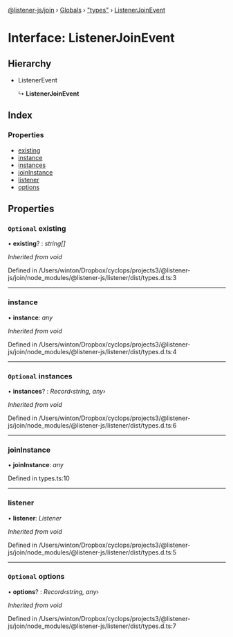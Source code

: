 [@listener-js/join](../README.md) › [Globals](../globals.md) › ["types"](../modules/_types_.md) › [ListenerJoinEvent](_types_.listenerjoinevent.md)

# Interface: ListenerJoinEvent

## Hierarchy

* ListenerEvent

  ↳ **ListenerJoinEvent**

## Index

### Properties

* [existing](_types_.listenerjoinevent.md#optional-existing)
* [instance](_types_.listenerjoinevent.md#instance)
* [instances](_types_.listenerjoinevent.md#optional-instances)
* [joinInstance](_types_.listenerjoinevent.md#joininstance)
* [listener](_types_.listenerjoinevent.md#listener)
* [options](_types_.listenerjoinevent.md#optional-options)

## Properties

### `Optional` existing

• **existing**? : *string[]*

*Inherited from void*

Defined in /Users/winton/Dropbox/cyclops/projects3/@listener-js/join/node_modules/@listener-js/listener/dist/types.d.ts:3

___

###  instance

• **instance**: *any*

*Inherited from void*

Defined in /Users/winton/Dropbox/cyclops/projects3/@listener-js/join/node_modules/@listener-js/listener/dist/types.d.ts:4

___

### `Optional` instances

• **instances**? : *Record‹string, any›*

*Inherited from void*

Defined in /Users/winton/Dropbox/cyclops/projects3/@listener-js/join/node_modules/@listener-js/listener/dist/types.d.ts:6

___

###  joinInstance

• **joinInstance**: *any*

Defined in types.ts:10

___

###  listener

• **listener**: *Listener*

*Inherited from void*

Defined in /Users/winton/Dropbox/cyclops/projects3/@listener-js/join/node_modules/@listener-js/listener/dist/types.d.ts:5

___

### `Optional` options

• **options**? : *Record‹string, any›*

*Inherited from void*

Defined in /Users/winton/Dropbox/cyclops/projects3/@listener-js/join/node_modules/@listener-js/listener/dist/types.d.ts:7
